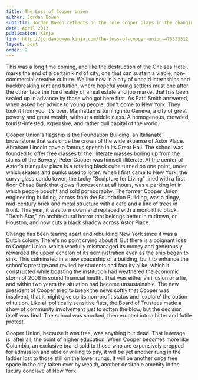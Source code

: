 ```yaml
---
title: The Loss of Cooper Union
author: Jordan Bowen
subtitle: Jordan Bowen reflects on the role Cooper plays in the changing face of New York. 
date: April 2013
publication: Kinja
link: http://jordanbowen.kinja.com/the-loss-of-cooper-union-478333312
layout: post
order: 2
---
```

This was a long time coming, and like the destruction of the Chelsea Hotel, marks the end of a certain kind of city, one that can sustain a viable, non-commercial creative culture. We live now in a city of unpaid internships and backbreaking rent and tuition, where hopeful young settlers must one after the other face the hard reality of a real estate and job market that has been sealed up in advance by those who got here first. As Patti Smith answered, when asked her advice to young people: don't come to New York. They took it from you. It's over. Manhattan is turning into Geneva, a city of great poverty and great wealth, without a middle class. A homogenous, crowded, tourist-infested, expensive, and rather dull capital of the world.

Cooper Union's flagship is the Foundation Building, an Italianate brownstone that was once the crown of the wide expanse of Astor Place. Abraham Lincoln gave a famous speech in its Great Hall. The school was founded to offer free classes to the illiterate masses boiling up from the slums of the Bowery; Peter Cooper was himself illiterate. At the center of Astor's triangular plaza is a rotating black cube turned on one point, under which skaters and punks used to loiter. When I first came to New York, the curvy glass condo tower, the tacky "Sculpture for Living" lined with a first floor Chase Bank that glows fluorescent at all hours, was a parking lot in which people bought and sold pornography. The former Cooper Union engineering building, across from the Foundation Building, was a dingy, mid-century brick and metal structure with a cafe and a line of trees in front. This year, it was torn down and replaced with a monolithic black "Death Star," an architectural horror that belongs better in midtown, or Houston, and now cuts a black shadow across Astor Place.

Change has been tearing apart and rebuilding New York since it was a Dutch colony. There's no point crying about it. But there is a poignant loss to Cooper Union, which woefully mismanaged its money and generously rewarded the upper echelon of its administration even as the ship began to sink. This culminated in a new spaceship of a building, built to enhance the school's prestige and reviled by students and faculty alike, which it constructed while boasting the institution had weathered the economic storm of 2008 in sound financial health. That was either an illusion or a lie, and within two years the situation had become unsustainable. The new president of Cooper tried to break the news softly that Cooper was insolvent, that it might give up its non-profit status and 'explore' the option of tuition. Like all politically sensitive fiats, the Board of Trustees made a show of community involvement just to soften the blow, but the decision itself was final. The school was shocked, then erupted into a bitter and futile protest.

Cooper Union, because it was free, was anything but dead. That leverage is, after all, the point of higher education. When Cooper becomes more like Columbia, an exclusive brand sold to those who are expensively prepped for admission and able or willing to pay, it will be yet another rung in the ladder lost to those still on the lower rungs. It will be another once free space in the city taken over by wealth, another desirable amenity in the luxury conclave of New York.

